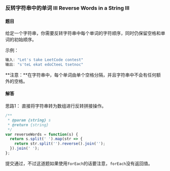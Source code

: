 ### 反转字符串中的单词 III Reverse Words in a String III

#### 题目

给定一个字符串，你需要反转字符串中每个单词的字符顺序，同时仍保留空格和单词的初始顺序。

 示例：

```javascript
输入: "Let's take LeetCode contest"
输出: "s'teL ekat edoCteeL tsetnoc" 
```

**注意：**在字符串中，每个单词由单个空格分隔，并且字符串中不会有任何额外的空格。

#### 解答

思路1： 直接将字符串转为数组进行反转拼接操作。

```javascript
/**
 * @param {string} s
 * @return {string}
 */
var reverseWords = function(s) {
  return s.split(' ').map(str => {
    return str.split('').reverse().join('');
  }).join(' ');
};
```

提交通过，不过这道题如果使用`forEach`的话要注意，`forEach`没有返回值。